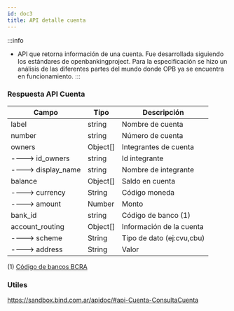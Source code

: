 ```yaml
---
id: doc3
title: API detalle cuenta
---
```

:::info
* API que retorna información de una cuenta. 
Fue desarrollada siguiendo los estándares de openbankingproject.
Para la especificación se hizo un análisis de las diferentes partes del mundo donde OPB ya se encuentra en funcionamiento. 
:::
### Respuesta API Cuenta

| Campo                              | Tipo       | Descripción                     |
| ---------------------------------- | ---------- | ------------------------------- |
| label                              | string     | Nombre de cuenta                |
| number                             | string     | Número de cuenta                |
| owners                             | Object[]   | Integrantes de cuenta           |
| ----> id_owners                    | string     | Id integrante                   |
| ----> display_name                 | string     | Nombre de integrante            |
| balance	                         | Object[]   | Saldo en cuenta				    |
| ----> currency	                 | String	  | Código moneda                   |  
| ----> amount                       |	Number	  | Monto                           |
| bank_id                            | string     | Código de banco (1)             |
| account_routing                    | Object[]   | Información de la cuenta        |
| ----> scheme   	                 | String	  | Tipo de dato (ej:cvu,cbu)       |  
| ----> address                      |	String	  | Valor                           |

(1) [Código de bancos BCRA](https://www.bcra.gob.ar/SistemasFinancierosYdePagos/Sistema_financiero_nomina_de_entidades.asp?bco=AAA00&tipo=1)

### Utiles

https://sandbox.bind.com.ar/apidoc/#api-Cuenta-ConsultaCuenta
